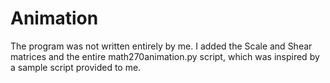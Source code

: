 # Animation
The program was not written entirely by me. I added the Scale and Shear matrices and the entire math270animation.py script, which was inspired by a sample script provided to me.
